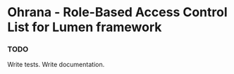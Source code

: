 # Ohrana - Role-Based Access Control List for Lumen framework

### TODO

Write tests.
Write documentation.